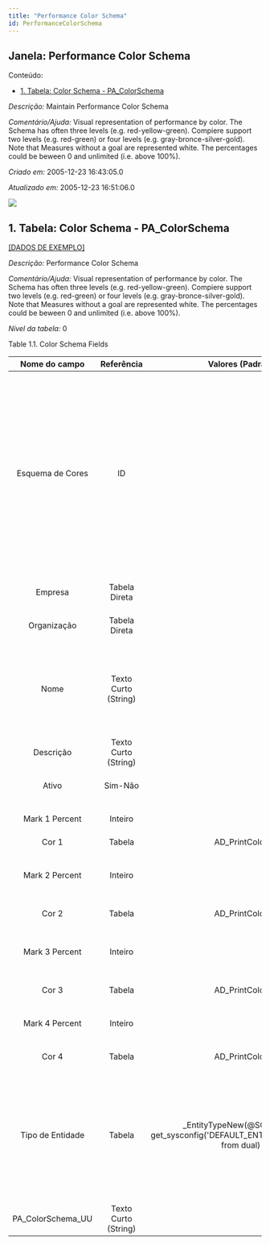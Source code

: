```yaml
---
title: "Performance Color Schema"
id: PerformanceColorSchema
---
```

<div id="d173101e1" class="section chapter">

<div class="titlepage">

<div>

<div>

## Janela: Performance Color Schema

</div>

</div>

</div>

<div class="toc">

<div class="toc-title">

Conteúdo:

</div>

  - <span class="section">[1. Tabela: Color Schema -
    PA\_ColorSchema](#d173101e23)</span>

</div>

<span class="emphasis">*Descrição:* </span> Maintain Performance Color
Schema

<span class="emphasis">*Comentário/Ajuda:* </span>Visual representation
of performance by color. The Schema has often three levels (e.g.
red-yellow-green). Compiere support two levels (e.g. red-green) or four
levels (e.g. gray-bronce-silver-gold). Note that Measures without a goal
are represented white. The percentages could be beween 0 and unlimited
(i.e. above 100%).

<span class="emphasis"> *Criado em:* </span>2005-12-23 16:43:05.0

<span class="emphasis">*Atualizado em:* </span>2005-12-23 16:51:06.0

![](/img/manual/PerformanceColorSchema.png)

<div id="d173101e23" class="section section">

<div class="titlepage">

<div>

<div>

## 1. Tabela: Color Schema - PA\_ColorSchema

</div>

</div>

</div>

[\[DADOS DE EXEMPLO\]](data/PA_ColorSchema_data)

<span class="emphasis">*Descrição:*</span> Performance Color Schema

<span class="emphasis">*Comentário/Ajuda:* </span> Visual representation
of performance by color. The Schema has often three levels (e.g.
red-yellow-green). Compiere support two levels (e.g. red-green) or four
levels (e.g. gray-bronce-silver-gold). Note that Measures without a goal
are represented white. The percentages could be beween 0 and unlimited
(i.e. above 100%).

<span class="emphasis">*Nível da tabela:* </span>0

</div>

<div id="d173101e40" class="table">

<div class="table-title">

Table 1.1. Color Schema
Fields

</div>

<div class="table-contents">

|    Nome do campo    |      Referência      |                                   Valores (Padrão)                                   |       Chave restritiva       |                       Regra de validação                       |                            Descrição                             |                                                                                                                                                          Comentário/Ajuda                                                                                                                                                          |
| :-----------------: | :------------------: | :----------------------------------------------------------------------------------: | :--------------------------: | :------------------------------------------------------------: | :--------------------------------------------------------------: | :--------------------------------------------------------------------------------------------------------------------------------------------------------------------------------------------------------------------------------------------------------------------------------------------------------------------------------: |
|  Esquema de Cores   |          ID          |                                                                                      |                              |                                                                |                     Performance Color Schema                     | Visual representation of performance by color. The Schema has often three levels (e.g. red-yellow-green). iDempiere support two levels (e.g. red-green) or four levels (e.g. gray-bronce-silver-gold). Note that Measures without a goal are represented white. The percentages could be beween 0 and unlimited (i.e. above 100%). |
|       Empresa       |    Tabela Direta     |                                                                                      |                              |               AD\_Client.AD\_Client\_ID \< \> 0                |                (semelhante ao primeiro relatório)                |                                                                                                                                                        (ver o mesmo acima)                                                                                                                                                         |
|     Organização     |    Tabela Direta     |                                                                                      |                              |                                                                |                (semelhante ao primeiro relatório)                |                                                                                                                                                        (ver o mesmo acima)                                                                                                                                                         |
|        Nome         | Texto Curto (String) |                                                                                      |                              |                                                                |              Alphanumeric identifier of the entity               |                                                                                            The name of an entity (record) is used as an default search option in addition to the search key. The name is up to 60 characters in length.                                                                                            |
|      Descrição      | Texto Curto (String) |                                                                                      |                              |                                                                |             Optional short description of the record             |                                                                                                                                            A description is limited to 255 characters.                                                                                                                                             |
|        Ativo        |       Sim-Não        |                                                                                      |                              |                                                                |                (semelhante ao primeiro relatório)                |                                                                                                                                                        (ver o mesmo acima)                                                                                                                                                         |
|   Mark 1 Percent    |       Inteiro        |                                                                                      |                              |                                                                |               Percentage up to this color is used                |                                                                                                                                           Example 50 - i.e. below 50% this color is used                                                                                                                                           |
|        Cor 1        |        Tabela        |                                    AD\_PrintColor                                    | adprintcolor1\_pacolorschema |                                                                |                         First color used                         |                                                                                                                                                                                                                                                                                                                                    |
|   Mark 2 Percent    |       Inteiro        |                                                                                      |                              |                                                                |               Percentage up to this color is used                |                                                                                                                            Example 80 - e.g., if Mark 1 is 50 - this color is used between 50% and 80%                                                                                                                             |
|        Cor 2        |        Tabela        |                                    AD\_PrintColor                                    | adprintcolor2\_pacolorschema |                                                                |                        Second color used                         |                                                                                                                                                                                                                                                                                                                                    |
|   Mark 3 Percent    |       Inteiro        |                                                                                      |                              |                                                                |               Percentage up to this color is used                |                                                                                                                           Example 100 - e.g., if Mark 2 is 80 - this color is used between 80% and 100%                                                                                                                            |
|        Cor 3        |        Tabela        |                                    AD\_PrintColor                                    | adprintcolor3\_pacolorschema |                                                                |                         Third color used                         |                                                                                                                                                                                                                                                                                                                                    |
|   Mark 4 Percent    |       Inteiro        |                                                                                      |                              |                                                                |               Percentage up to this color is used                |                                                                                                                               Example 9999 - e.g., if Mark 3 is 100 - this color is used above 100%                                                                                                                                |
|        Cor 4        |        Tabela        |                                    AD\_PrintColor                                    | adprintcolor4\_pacolorschema |                                                                |                         Forth color used                         |                                                                                                                                                                                                                                                                                                                                    |
|  Tipo de Entidade   |        Tabela        | \_EntityTypeNew(@SQL=select get\_sysconfig('DEFAULT\_ENTITYTYPE','U',0,0) from dual) |    entityt\_pacolorschema    | <span class="emphasis">*ReadOnly Logic*</span>: @EntityType@=D | Dictionary Entity Type; Determines ownership and synchronization |                                                                The Entity Types "Dictionary", "iDempiere" and "Application" might be automatically synchronized and customizations deleted or overwritten. For customizations, copy the entity and select "User"\!                                                                 |
| PA\_ColorSchema\_UU | Texto Curto (String) |                                                                                      |                              |                                                                |                                                                  |                                                                                                                                                                                                                                                                                                                                    |

</div>

</div>

  

</div>
